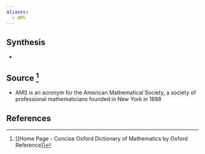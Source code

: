 ```yaml
---
aliases:
  - AMS
---
```

## Synthesis
- 
## Source [^1]
- AMS is an acronym for the American Mathematical Society, a society of professional mathematicians founded in New York in 1888
## References

[^1]: [[Home Page - Concise Oxford Dictionary of Mathematics by Oxford Reference]]